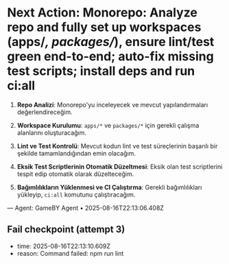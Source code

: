 # Next Action: Monorepo: Analyze repo and fully set up workspaces (apps/*, packages/*), ensure lint/test green end-to-end; auto-fix missing test scripts; install deps and run ci:all

1. **Repo Analizi**: Monorepo'yu inceleyecek ve mevcut yapılandırmaları değerlendireceğim.

2. **Workspace Kurulumu**: `apps/*` ve `packages/*` için gerekli çalışma alanlarını oluşturacağım.

3. **Lint ve Test Kontrolü**: Mevcut kodun lint ve test süreçlerinin başarılı bir şekilde tamamlandığından emin olacağım.

4. **Eksik Test Scriptlerinin Otomatik Düzeltmesi**: Eksik olan test scriptlerini tespit edip otomatik olarak düzelteceğim.

5. **Bağımlılıkların Yüklenmesi ve CI Çalıştırma**: Gerekli bağımlılıkları yükleyip, `ci:all` komutunu çalıştıracağım.

— Agent: GameBY Agent • 2025-08-16T22:13:06.408Z


## Fail checkpoint (attempt 3)
- time: 2025-08-16T22:13:10.609Z
- reason: Command failed: npm run lint

